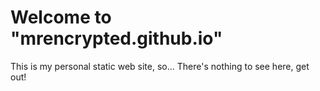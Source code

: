 # Welcome to  "mrencrypted.github.io"
 This is my personal static web site, so...
 There's nothing to see here, get out!
